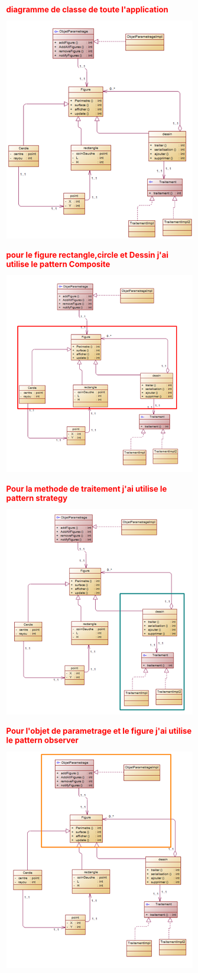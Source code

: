 ## <span style="color: red"> diagramme de classe de toute l'application</span>

![](screens/class.png)

## <span style="color: red"> pour le figure rectangle,circle et Dessin j'ai utilise le pattern Composite</span>

![](screens/composite.png)

## <span style="color: red"> Pour la methode de traitement j'ai utilise le pattern strategy</span>

![](screens/strategy.png)

## <span style="color: red"> Pour l'objet de parametrage et le figure j'ai utilise le pattern observer</span>

![](screens/Observer.png)
